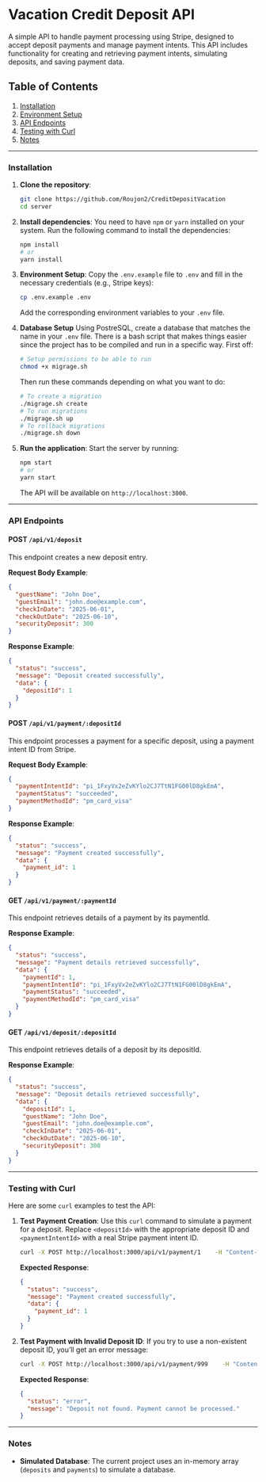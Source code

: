 # Vacation Credit Deposit API

A simple API to handle payment processing using Stripe, designed to accept deposit payments and manage payment intents. This API includes functionality for creating and retrieving payment intents, simulating deposits, and saving payment data.

## Table of Contents
1. [Installation](#installation)
2. [Environment Setup](#environment-setup)
3. [API Endpoints](#api-endpoints)
4. [Testing with Curl](#testing-with-curl)
5. [Notes](#notes)

---

### Installation

1. **Clone the repository**:
   ```bash
   git clone https://github.com/Roujon2/CreditDepositVacation
   cd server
   ```

2. **Install dependencies**:
   You need to have `npm` or `yarn` installed on your system. Run the following command to install the dependencies:
   ```bash
   npm install
   # or
   yarn install
   ```

3. **Environment Setup**:
   Copy the `.env.example` file to `.env` and fill in the necessary credentials (e.g., Stripe keys):
   ```bash
   cp .env.example .env
   ```

   Add the corresponding environment variables to your `.env` file.

4. **Database Setup**
    Using PostreSQL, create a database that matches the name in your `.env` file. There is a bash script that makes things easier since the project has to be compiled and run in a specific way.
    First off:
    ```bash
    # Setup permissions to be able to run
    chmod +x migrage.sh
    ```
    Then run these commands depending on what you want to do:
    ```bash
    # To create a migration
    ./migrage.sh create
    # To run migrations
    ./migrage.sh up
    # To rollback migrations
    ./migrage.sh down
    ```

5. **Run the application**:
   Start the server by running:
   ```bash
   npm start
   # or
   yarn start
   ```

   The API will be available on `http://localhost:3000`.

---

### API Endpoints

#### POST `/api/v1/deposit`
This endpoint creates a new deposit entry.

**Request Body Example**:
```json
{
  "guestName": "John Doe",
  "guestEmail": "john.doe@example.com",
  "checkInDate": "2025-06-01",
  "checkOutDate": "2025-06-10",
  "securityDeposit": 300
}
```

**Response Example**:
```json
{
  "status": "success",
  "message": "Deposit created successfully",
  "data": {
    "depositId": 1
  }
}
```

#### POST `/api/v1/payment/:depositId`
This endpoint processes a payment for a specific deposit, using a payment intent ID from Stripe.

**Request Body Example**:
```json
{
  "paymentIntentId": "pi_1FxyVx2eZvKYlo2CJ7TtN1FG00lD8gkEmA",
  "paymentStatus": "succeeded",
  "paymentMethodId": "pm_card_visa"
}
```

**Response Example**:
```json
{
  "status": "success",
  "message": "Payment created successfully",
  "data": {
    "payment_id": 1
  }
}
```

#### GET `/api/v1/payment/:paymentId`
This endpoint retrieves details of a payment by its paymentId.

**Response Example**:
```json
{
  "status": "success",
  "message": "Payment details retrieved successfully",
  "data": {
    "paymentId": 1,
    "paymentIntentId": "pi_1FxyVx2eZvKYlo2CJ7TtN1FG00lD8gkEmA",
    "paymentStatus": "succeeded",
    "paymentMethodId": "pm_card_visa"
  }
}
```

#### GET `/api/v1/deposit/:depositId`
This endpoint retrieves details of a deposit by its depositId.

**Response Example**:
```json
{
  "status": "success",
  "message": "Deposit details retrieved successfully",
  "data": {
    "depositId": 1,
    "guestName": "John Doe",
    "guestEmail": "john.doe@example.com",
    "checkInDate": "2025-06-01",
    "checkOutDate": "2025-06-10",
    "securityDeposit": 300
  }
}
```

---

### Testing with Curl

Here are some `curl` examples to test the API:

1. **Test Payment Creation**:
   Use this `curl` command to simulate a payment for a deposit. Replace `<depositId>` with the appropriate deposit ID and `<paymentIntentId>` with a real Stripe payment intent ID.

   ```bash
   curl -X POST http://localhost:3000/api/v1/payment/1    -H "Content-Type: application/json"    -d '{"paymentIntentId": "pi_1FxyVx2eZvKYlo2CJ7TtN1FG00lD8gkEmA", "paymentStatus": "succeeded", "paymentMethodId": "pm_card_visa"}'
   ```

   **Expected Response**:
   ```json
   {
     "status": "success",
     "message": "Payment created successfully",
     "data": {
       "payment_id": 1
     }
   }
   ```

2. **Test Payment with Invalid Deposit ID**:
   If you try to use a non-existent deposit ID, you’ll get an error message:
   ```bash
   curl -X POST http://localhost:3000/api/v1/payment/999    -H "Content-Type: application/json"    -d '{"paymentIntentId": "pi_1FxyVx2eZvKYlo2CJ7TtN1FG00lD8gkEmA", "paymentStatus": "succeeded", "paymentMethodId": "pm_card_visa"}'
   ```

   **Expected Response**:
   ```json
   {
     "status": "error",
     "message": "Deposit not found. Payment cannot be processed."
   }
   ```

---

### Notes
  
- **Simulated Database**: The current project uses an in-memory array (`deposits` and `payments`) to simulate a database.